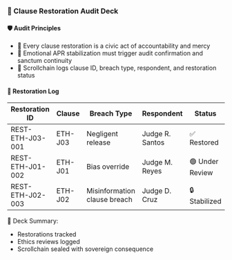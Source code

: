 ### 📜 Clause Restoration Audit Deck

#### 🛡️ Audit Principles
- 🧱 Every clause restoration is a civic act of accountability and mercy  
- 🔁 Emotional APR stabilization must trigger audit confirmation and sanctum continuity  
- 🧪 Scrollchain logs clause ID, breach type, respondent, and restoration status

#### 🔁 Restoration Log
| Restoration ID | Clause | Breach Type | Respondent | Status |
|----------------|--------|-------------|------------|--------|
| REST-ETH-J03-001 | ETH-J03 | Negligent release | Judge R. Santos | ✅ Restored  
| REST-ETH-J01-002 | ETH-J01 | Bias override | Judge M. Reyes | 🟢 Under Review  
| REST-ETH-J02-003 | ETH-J02 | Misinformation clause breach | Judge D. Cruz | 🔒 Stabilized  

🧠 Deck Summary:
- Restorations tracked  
- Ethics reviews logged  
- Scrollchain sealed with sovereign consequence
